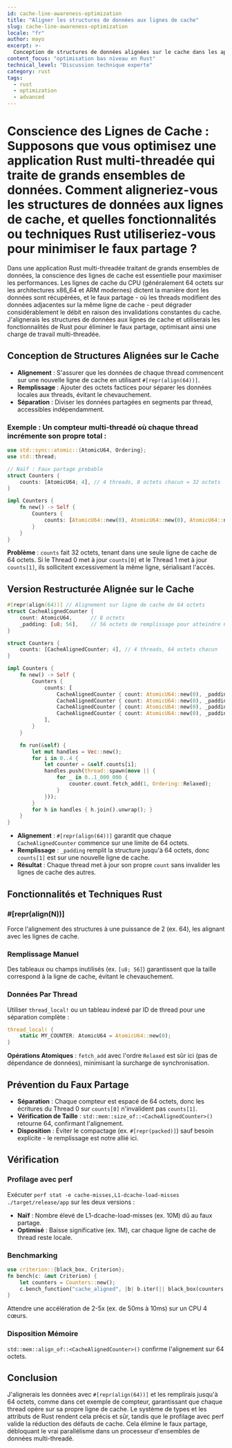 ```yaml
---
id: cache-line-awareness-optimization
title: "Aligner les structures de données aux lignes de cache"
slug: cache-line-awareness-optimization
locale: "fr"
author: mayo
excerpt: >-
  Conception de structures de données alignées sur le cache dans les applications Rust multi-threadées pour éviter le faux partage et optimiser les performances lors du traitement de grands ensembles de données
content_focus: "optimisation bas niveau en Rust"
technical_level: "Discussion technique experte"
category: rust
tags:
  - rust
  - optimization
  - advanced
---
```


# Conscience des Lignes de Cache : Supposons que vous optimisez une application Rust multi-threadée qui traite de grands ensembles de données. Comment aligneriez-vous les structures de données aux lignes de cache, et quelles fonctionnalités ou techniques Rust utiliseriez-vous pour minimiser le faux partage ?

Dans une application Rust multi-threadée traitant de grands ensembles de données, la conscience des lignes de cache est essentielle pour maximiser les performances. Les lignes de cache du CPU (généralement 64 octets sur les architectures x86_64 et ARM modernes) dictent la manière dont les données sont récupérées, et le faux partage - où les threads modifient des données adjacentes sur la même ligne de cache - peut dégrader considérablement le débit en raison des invalidations constantes du cache. J'alignerais les structures de données aux lignes de cache et utiliserais les fonctionnalités de Rust pour éliminer le faux partage, optimisant ainsi une charge de travail multi-threadée.

## Conception de Structures Alignées sur le Cache

- **Alignement** : S'assurer que les données de chaque thread commencent sur une nouvelle ligne de cache en utilisant `#[repr(align(64))]`.
- **Remplissage** : Ajouter des octets factices pour séparer les données locales aux threads, évitant le chevauchement.
- **Séparation** : Diviser les données partagées en segments par thread, accessibles indépendamment.

### Exemple : Un compteur multi-threadé où chaque thread incrémente son propre total :

```rust
use std::sync::atomic::{AtomicU64, Ordering};
use std::thread;

// Naïf : Faux partage probable
struct Counters {
    counts: [AtomicU64; 4], // 4 threads, 8 octets chacun = 32 octets
}

impl Counters {
    fn new() -> Self {
        Counters {
            counts: [AtomicU64::new(0), AtomicU64::new(0), AtomicU64::new(0), AtomicU64::new(0)],
        }
    }
}
```

**Problème** : `counts` fait 32 octets, tenant dans une seule ligne de cache de 64 octets. Si le Thread 0 met à jour `counts[0]` et le Thread 1 met à jour `counts[1]`, ils sollicitent excessivement la même ligne, sérialisant l'accès.

## Version Restructurée Alignée sur le Cache

```rust
#[repr(align(64))] // Alignement sur ligne de cache de 64 octets
struct CacheAlignedCounter {
    count: AtomicU64,      // 8 octets
    _padding: [u8; 56],    // 56 octets de remplissage pour atteindre 64
}

struct Counters {
    counts: [CacheAlignedCounter; 4], // 4 threads, 64 octets chacun
}

impl Counters {
    fn new() -> Self {
        Counters {
            counts: [
                CacheAlignedCounter { count: AtomicU64::new(0), _padding: [0; 56] },
                CacheAlignedCounter { count: AtomicU64::new(0), _padding: [0; 56] },
                CacheAlignedCounter { count: AtomicU64::new(0), _padding: [0; 56] },
                CacheAlignedCounter { count: AtomicU64::new(0), _padding: [0; 56] },
            ],
        }
    }

    fn run(&self) {
        let mut handles = Vec::new();
        for i in 0..4 {
            let counter = &self.counts[i];
            handles.push(thread::spawn(move || {
                for _ in 0..1_000_000 {
                    counter.count.fetch_add(1, Ordering::Relaxed);
                }
            }));
        }
        for h in handles { h.join().unwrap(); }
    }
}
```

- **Alignement** : `#[repr(align(64))]` garantit que chaque `CacheAlignedCounter` commence sur une limite de 64 octets.
- **Remplissage** : `_padding` remplit la structure jusqu'à 64 octets, donc `counts[1]` est sur une nouvelle ligne de cache.
- **Résultat** : Chaque thread met à jour son propre `count` sans invalider les lignes de cache des autres.

## Fonctionnalités et Techniques Rust

### #[repr(align(N))]
Force l'alignement des structures à une puissance de 2 (ex. 64), les alignant avec les lignes de cache.

### Remplissage Manuel
Des tableaux ou champs inutilisés (ex. `[u8; 56]`) garantissent que la taille correspond à la ligne de cache, évitant le chevauchement.

### Données Par Thread
Utiliser `thread_local!` ou un tableau indexé par ID de thread pour une séparation complète :

```rust
thread_local! {
    static MY_COUNTER: AtomicU64 = AtomicU64::new(0);
}
```

**Opérations Atomiques** : `fetch_add` avec l'ordre `Relaxed` est sûr ici (pas de dépendance de données), minimisant la surcharge de synchronisation.

## Prévention du Faux Partage

- **Séparation** : Chaque compteur est espacé de 64 octets, donc les écritures du Thread 0 sur `counts[0]` n'invalident pas `counts[1]`.
- **Vérification de Taille** : `std::mem::size_of::<CacheAlignedCounter>()` retourne 64, confirmant l'alignement.
- **Disposition** : Éviter le compactage (ex. `#[repr(packed)]`) sauf besoin explicite - le remplissage est notre allié ici.

## Vérification

### Profilage avec perf
Exécuter `perf stat -e cache-misses,L1-dcache-load-misses ./target/release/app` sur les deux versions :
- **Naïf** : Nombre élevé de L1-dcache-load-misses (ex. 10M) dû au faux partage.
- **Optimisé** : Baisse significative (ex. 1M), car chaque ligne de cache de thread reste locale.

### Benchmarking

```rust
use criterion::{black_box, Criterion};
fn bench(c: &mut Criterion) {
    let counters = Counters::new();
    c.bench_function("cache_aligned", |b| b.iter(|| black_box(counters.run())));
}
```

Attendre une accélération de 2-5x (ex. de 50ms à 10ms) sur un CPU 4 cœurs.

### Disposition Mémoire
`std::mem::align_of::<CacheAlignedCounter>()` confirme l'alignement sur 64 octets.

## Conclusion

J'alignerais les données avec `#[repr(align(64))]` et les remplirais jusqu'à 64 octets, comme dans cet exemple de compteur, garantissant que chaque thread opère sur sa propre ligne de cache. Le système de types et les attributs de Rust rendent cela précis et sûr, tandis que le profilage avec perf valide la réduction des défauts de cache. Cela élimine le faux partage, débloquant le vrai parallélisme dans un processeur d'ensembles de données multi-threadé.